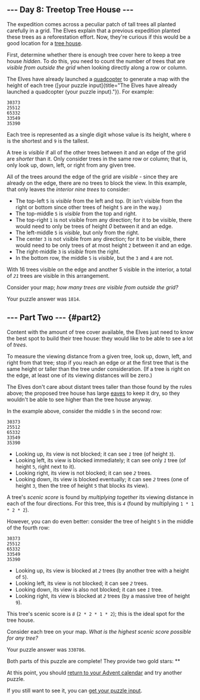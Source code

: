 ## \-\-- Day 8: Treetop Tree House \-\--

The expedition comes across a peculiar patch of tall trees all planted
carefully in a grid. The Elves explain that a previous expedition
planted these trees as a reforestation effort. Now, they\'re curious if
this would be a good location for a [tree
house](https://en.wikipedia.org/wiki/Tree_house).

First, determine whether there is enough tree cover here to keep a tree
house *hidden*. To do this, you need to count the number of trees that
are *visible from outside the grid* when looking directly along a row or
column.

The Elves have already launched a
[quadcopter](https://en.wikipedia.org/wiki/Quadcopter)
to generate a map with the height of each tree ([your puzzle
input]{title="The Elves have already launched a quadcopter (your puzzle input)."}).
For example:

    30373
    25512
    65332
    33549
    35390

Each tree is represented as a single digit whose value is its height,
where `0` is the shortest and `9` is the tallest.

A tree is *visible* if all of the other trees between it and an edge of
the grid are *shorter* than it. Only consider trees in the same row or
column; that is, only look up, down, left, or right from any given tree.

All of the trees around the edge of the grid are *visible* - since they
are already on the edge, there are no trees to block the view. In this
example, that only leaves the *interior nine trees* to consider:

-   The top-left `5` is *visible* from the left and top. (It isn\'t
    visible from the right or bottom since other trees of height `5` are
    in the way.)
-   The top-middle `5` is *visible* from the top and right.
-   The top-right `1` is not visible from any direction; for it to be
    visible, there would need to only be trees of height *0* between it
    and an edge.
-   The left-middle `5` is *visible*, but only from the right.
-   The center `3` is not visible from any direction; for it to be
    visible, there would need to be only trees of at most height `2`
    between it and an edge.
-   The right-middle `3` is *visible* from the right.
-   In the bottom row, the middle `5` is *visible*, but the `3` and `4`
    are not.

With 16 trees visible on the edge and another 5 visible in the interior,
a total of *`21`* trees are visible in this arrangement.

Consider your map; *how many trees are visible from outside the grid?*

Your puzzle answer was `1814`.

## \-\-- Part Two \-\-- {#part2}

Content with the amount of tree cover available, the Elves just need to
know the best spot to build their tree house: they would like to be able
to see a lot of *trees*.

To measure the viewing distance from a given tree, look up, down, left,
and right from that tree; stop if you reach an edge or at the first tree
that is the same height or taller than the tree under consideration. (If
a tree is right on the edge, at least one of its viewing distances will
be zero.)

The Elves don\'t care about distant trees taller than those found by the
rules above; the proposed tree house has large
[eaves](https://en.wikipedia.org/wiki/Eaves) to keep it
dry, so they wouldn\'t be able to see higher than the tree house anyway.

In the example above, consider the middle `5` in the second row:

    30373
    25512
    65332
    33549
    35390

-   Looking up, its view is not blocked; it can see *`1`* tree (of
    height `3`).
-   Looking left, its view is blocked immediately; it can see only *`1`*
    tree (of height `5`, right next to it).
-   Looking right, its view is not blocked; it can see *`2`* trees.
-   Looking down, its view is blocked eventually; it can see *`2`* trees
    (one of height `3`, then the tree of height `5` that blocks its
    view).

A tree\'s *scenic score* is found by *multiplying together* its viewing
distance in each of the four directions. For this tree, this is *`4`*
(found by multiplying `1 * 1 * 2 * 2`).

However, you can do even better: consider the tree of height `5` in the
middle of the fourth row:

    30373
    25512
    65332
    33549
    35390

-   Looking up, its view is blocked at *`2`* trees (by another tree with
    a height of `5`).
-   Looking left, its view is not blocked; it can see *`2`* trees.
-   Looking down, its view is also not blocked; it can see *`1`* tree.
-   Looking right, its view is blocked at *`2`* trees (by a massive tree
    of height `9`).

This tree\'s scenic score is *`8`* (`2 * 2 * 1 * 2`); this is the ideal
spot for the tree house.

Consider each tree on your map. *What is the highest scenic score
possible for any tree?*

Your puzzle answer was `330786`.

Both parts of this puzzle are complete! They provide two gold stars:
\*\*

At this point, you should [return to your Advent calendar](/2022) and
try another puzzle.

If you still want to see it, you can [get your puzzle
input](8/input).
